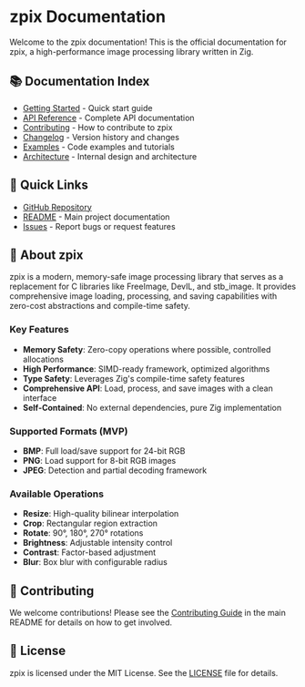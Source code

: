 # zpix Documentation

Welcome to the zpix documentation! This is the official documentation for zpix, a high-performance image processing library written in Zig.

## 📚 Documentation Index

- [Getting Started](getting-started.md) - Quick start guide
- [API Reference](api-reference.md) - Complete API documentation
- [Contributing](contributing.md) - How to contribute to zpix
- [Changelog](changelog.md) - Version history and changes
- [Examples](examples.md) - Code examples and tutorials
- [Architecture](architecture.md) - Internal design and architecture

## 🚀 Quick Links

- [GitHub Repository](https://github.com/ghostkellz/zpix)
- [README](../README.md) - Main project documentation
- [Issues](https://github.com/ghostkellz/zpix/issues) - Report bugs or request features

## 📖 About zpix

zpix is a modern, memory-safe image processing library that serves as a replacement for C libraries like FreeImage, DevIL, and stb_image. It provides comprehensive image loading, processing, and saving capabilities with zero-cost abstractions and compile-time safety.

### Key Features

- **Memory Safety**: Zero-copy operations where possible, controlled allocations
- **High Performance**: SIMD-ready framework, optimized algorithms
- **Type Safety**: Leverages Zig's compile-time safety features
- **Comprehensive API**: Load, process, and save images with a clean interface
- **Self-Contained**: No external dependencies, pure Zig implementation

### Supported Formats (MVP)

- **BMP**: Full load/save support for 24-bit RGB
- **PNG**: Load support for 8-bit RGB images
- **JPEG**: Detection and partial decoding framework

### Available Operations

- **Resize**: High-quality bilinear interpolation
- **Crop**: Rectangular region extraction
- **Rotate**: 90°, 180°, 270° rotations
- **Brightness**: Adjustable intensity control
- **Contrast**: Factor-based adjustment
- **Blur**: Box blur with configurable radius

## 🤝 Contributing

We welcome contributions! Please see the [Contributing Guide](../README.md#contributing) in the main README for details on how to get involved.

## 📄 License

zpix is licensed under the MIT License. See the [LICENSE](../LICENSE) file for details.